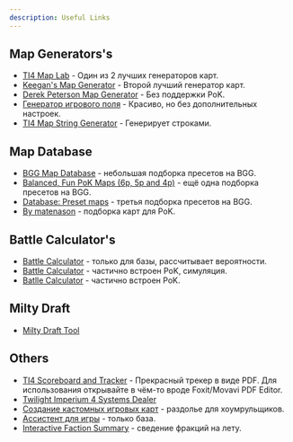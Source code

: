 ```yaml
---
description: Useful Links
---
```


## Map Generators's

* [TI4 Map Lab](https://joepinion.github.io/ti4-map-lab/) - Один из 2 лучших генераторов карт.
* [Keegan's Map Generator](https://keeganw.github.io/ti4/) - Второй лучший генератор карт.
* [Derek Peterson Map Generator](https://ti4-map-generator.derekpeterson.ca/) - Без поддержки PoK.
* [Генератор игрового поля](https://conclave.mistake-not.net/) - Красиво, но без дополнительных настроек.
* [TI4 Map String Generator](https://migpalser.github.io/TI4MapStringGenerator/) - Генерирует строками.

## Map Database

* [BGG Map Database](https://boardgamegeek.com/thread/2609062/bgg-map-database) - небольшая подборка пресетов на BGG.
* [Balanced, Fun PoK Maps (6p, 5p and 4p)](https://boardgamegeek.com/thread/2780413/balanced-fun-pok-maps-6p-5p-and-4p) - ещё одна подборка пресетов на BGG.
* [Database: Preset maps](https://boardgamegeek.com/thread/2688681/article/38044265) - третья подборка пресетов на BGG.
* [By matenason](https://imgur.com/user/matenason/posts) - подборка карт для PoK.

## Battle Calculator's

* [Battle Calculator](http://alphamou.se/ti4calc/) - только для базы, рассчитывает вероятности.
* [Battle Calculator](https://ti4odds.herokuapp.com/) - частично встроен PoK, симуляция.
* [Batlle Calculator](https://ti4battle.com/) - частично встроен PoK.

## Milty Draft

* [Milty Draft Tool](https://miltydraft.com/)

## Others

* [TI4 Scoreboard and Tracker](https://drive.google.com/file/d/1pVOLPtlq-5R1CHV3wNzYMkBRJf3VaBZO/view?usp=sharing) - Прекрасный трекер в виде PDF. Для использования открывайте в чём-то вроде Foxit/Movavi PDF Editor.
* [Twilight Imperium 4 Systems Dealer](http://dah.me.uk/ti4/)
* [Создание кастомных игровых карт](http://ti4-card-images.appspot.com/static/card.html) - раздолье для хоумрульщиков.
* [Ассистент для игры](http://extraboard.net/extracomputer) - только база.
* [Interactive Faction Summary](https://sreletron.github.io/ti4/) - сведение фракций на лету.
